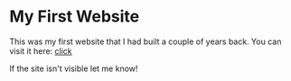 # My First Website
This was my first website that I had built a couple of years back.
You can visit it here: [click](http://atharva4d.rf.gd/)


If the site isn't visible let me know!
